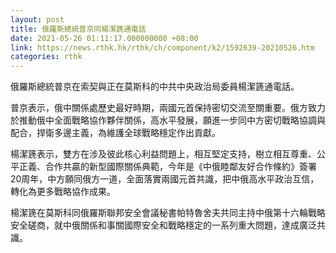 ```yaml
---
layout: post
title: 俄羅斯總統普京同楊潔篪通電話
date: 2021-05-26 01:11:17.000000000 +08:00
link: https://news.rthk.hk/rthk/ch/component/k2/1592639-20210526.htm
categories: rthk
---
```


俄羅斯總統普京在索契與正在莫斯科的中共中央政治局委員楊潔篪通電話。

普京表示，俄中關係處歷史最好時期，兩國元首保持密切交流至關重要。俄方致力於推動俄中全面戰略協作夥伴關係，高水平發展，願進一步同中方密切戰略協調與配合，捍衛多邊主義，為維護全球戰略穩定作出貢獻。

楊潔篪表示，雙方在涉及彼此核心利益問題上，相互堅定支持，樹立相互尊重、公平正義、合作共贏的新型國際關係典範，今年是《中俄睦鄰友好合作條約》簽署20周年，中方願同俄方一道，全面落實兩國元首共識，把中俄高水平政治互信，轉化為更多戰略協作成果。

楊潔篪在莫斯科同俄羅斯聯邦安全會議秘書帕特魯舍夫共同主持中俄第十六輪戰略安全磋商，就中俄關係和事關國際安全和戰略穩定的一系列重大問題，達成廣泛共識。

